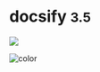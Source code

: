 
<!-- _coverpage.md -->

# docsify <small>3.5</small>


<!-- 背景图片 -->

![](https://mank.cc/wp-content/uploads/2022/04/QQ%E5%9B%BE%E7%89%8720220419072904.jpg)

<!-- 背景色 -->

![color](#f0f0f0)
